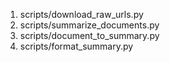 
1. scripts/download_raw_urls.py
2. scripts/summarize_documents.py
3. scripts/document_to_summary.py
4. scripts/format_summary.py